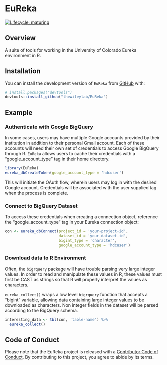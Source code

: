 
<!-- README.md is generated from README.Rmd. Please edit that file -->

# EuReka

<!-- badges: start -->

[![Lifecycle:
maturing](https://img.shields.io/badge/lifecycle-maturing-blue.svg)](https://www.tidyverse.org/lifecycle/#maturing)
<!-- badges: end -->

## Overview

A suite of tools for working in the University of Colorado Eureka
environment in R.

## Installation

You can install the development version of `EuReka` from
[GitHub](https://github.com/thewileylab/euReka/) with:

``` r
# install.packages("devtools")
devtools::install_github("thewileylab/EuReka")
```

## Example

### Authenticate with Google BigQuery

In some cases, users may have multiple Google accounts provided by their
institution in addition to their personal Gmail account. Each of these
accounts will need their own set of credentials to access Google
BigQuery through R. `EuReka` allows users to cache their credentials
with a “google\_account\_type” tag in their home directory.

``` r
library(EuReka)
eureka_dbCreateToken(google_account_type = 'hdcuser')
```

This will initiate the OAuth flow, wherein users may log in with the
desired Google account. Credentials will be associated with the user
supplied tag when the process is complete.

### Connect to BigQuery Dataset

To access these credentials when creating a connection object, reference
the “google\_account\_type” tag in your Eureka connection object:

``` r
con <- eureka_dbConnect(project_id = 'your-project-id',
                        dataset_id = 'your-dataset-id',
                        bigint_type = 'character',
                        google_account_type = 'hdcuser')
```

### Download data to R Environment

Often, the `bigrquery` package will have trouble parsing very large
integer values. In order to read and manipulate these values in R, these
values must first be CAST as strings so that R will properly interpret
the values as characters.

`eureka_collect()` wraps a low level `bigrquery` function that accepts a
“bigint” variable, allowing data containing large integer values to be
downloaded as characters. Non integer fields in the dataset will be
parsed according to the BigQuery schema.

``` r
interesting_data <- tbl(con, 'table-name') %>% 
  eureka_collect()
```

## Code of Conduct

Please note that the EuReka project is released with a [Contributor Code
of
Conduct](https://contributor-covenant.org/version/2/0/CODE_OF_CONDUCT.html).
By contributing to this project, you agree to abide by its terms.
